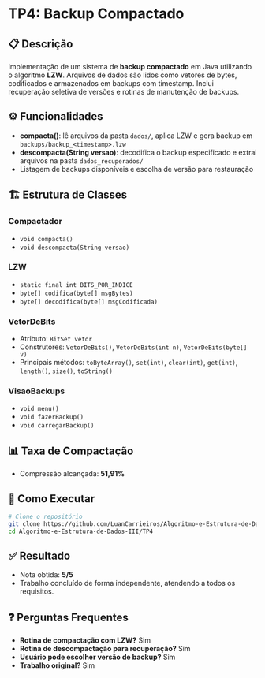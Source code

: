 # TP4: Backup Compactado

## 📋 Descrição

Implementação de um sistema de **backup compactado** em Java utilizando o algoritmo **LZW**. Arquivos de dados são lidos como vetores de bytes, codificados e armazenados em backups com timestamp. Inclui recuperação seletiva de versões e rotinas de manutenção de backups.

## ⚙️ Funcionalidades

* **compacta()**: lê arquivos da pasta `dados/`, aplica LZW e gera backup em `backups/backup_<timestamp>.lzw`
* **descompacta(String versao)**: decodifica o backup especificado e extrai arquivos na pasta `dados_recuperados/`
* Listagem de backups disponíveis e escolha de versão para restauração

## 🏗️ Estrutura de Classes

### Compactador

* `void compacta()`
* `void descompacta(String versao)`

### LZW

* `static final int BITS_POR_INDICE`
* `byte[] codifica(byte[] msgBytes)`
* `byte[] decodifica(byte[] msgCodificada)`

### VetorDeBits

* Atributo: `BitSet vetor`
* Construtores: `VetorDeBits()`, `VetorDeBits(int n)`, `VetorDeBits(byte[] v)`
* Principais métodos: `toByteArray()`, `set(int)`, `clear(int)`, `get(int)`, `length()`, `size()`, `toString()`

### VisaoBackups

* `void menu()`
* `void fazerBackup()`
* `void carregarBackup()`

## 📊 Taxa de Compactação

* Compressão alcançada: **51,91%**

## 🚀 Como Executar

```bash
# Clone o repositório
git clone https://github.com/LuanCarrieiros/Algoritmo-e-Estrutura-de-Dados-III.git
cd Algoritmo-e-Estrutura-de-Dados-III/TP4

```

## ✅ Resultado

* Nota obtida: **5/5**
* Trabalho concluído de forma independente, atendendo a todos os requisitos.

## ❓ Perguntas Frequentes

* **Rotina de compactação com LZW?** Sim
* **Rotina de descompactação para recuperação?** Sim
* **Usuário pode escolher versão de backup?** Sim
* **Trabalho original?** Sim
